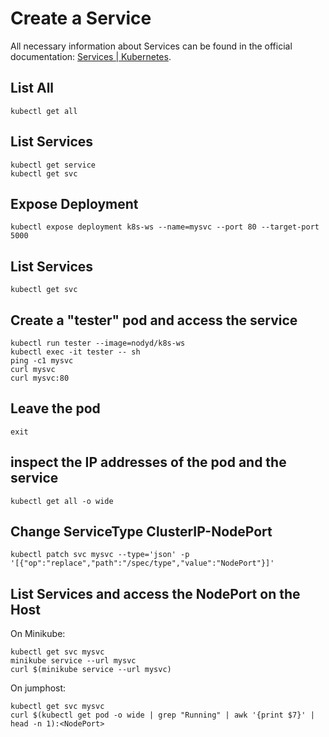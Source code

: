 # Create a Service

All necessary information about Services can be found in the official documentation: [Services | Kubernetes](https://kubernetes.io/docs/concepts/services-networking/service/). 

## List All

```
kubectl get all
```

## List Services

```
kubectl get service
kubectl get svc
```

## Expose Deployment	

```
kubectl expose deployment k8s-ws --name=mysvc --port 80 --target-port 5000
```

## List Services

```
kubectl get svc
```

## Create a "tester" pod and access the service

```
kubectl run tester --image=nodyd/k8s-ws
kubectl exec -it tester -- sh
ping -c1 mysvc
curl mysvc
curl mysvc:80
```
## Leave the pod

```
exit
```

## inspect the IP addresses of the pod and the service

```
kubectl get all -o wide
```

## Change ServiceType ClusterIP-NodePort

```
kubectl patch svc mysvc --type='json' -p '[{"op":"replace","path":"/spec/type","value":"NodePort"}]'
```

## List Services and access the NodePort on the Host

On Minikube:

```
kubectl get svc mysvc
minikube service --url mysvc
curl $(minikube service --url mysvc)
```

On jumphost:
```
kubectl get svc mysvc
curl $(kubectl get pod -o wide | grep "Running" | awk '{print $7}' | head -n 1):<NodePort>
```
